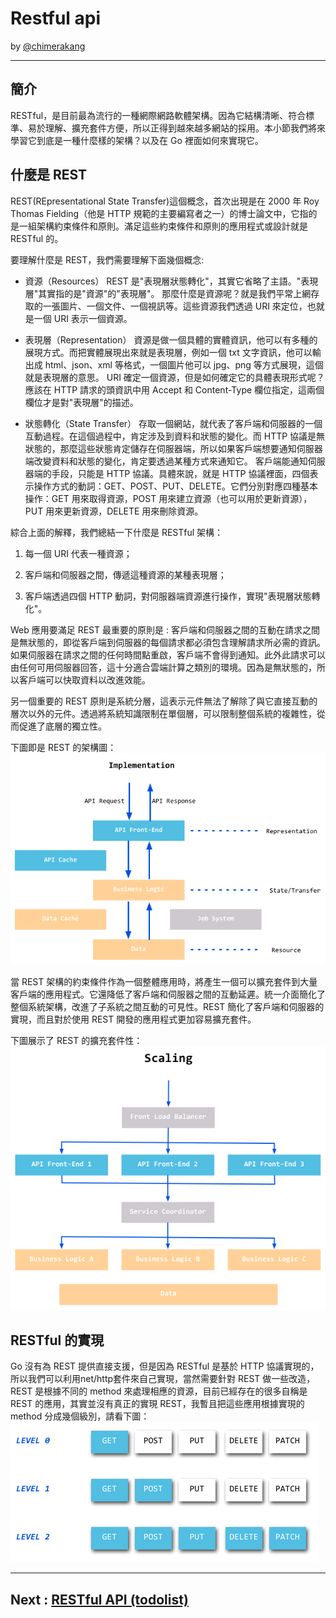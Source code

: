# Restful api 
by [@chimerakang](https://github.com/chimerakang)

---
## 簡介

RESTful，是目前最為流行的一種網際網路軟體架構。因為它結構清晰、符合標準、易於理解、擴充套件方便，所以正得到越來越多網站的採用。本小節我們將來學習它到底是一種什麼樣的架構？以及在 Go 裡面如何來實現它。

## 什麼是 REST
REST(REpresentational State Transfer)這個概念，首次出現是在 2000 年 Roy Thomas Fielding（他是 HTTP 規範的主要編寫者之一）的博士論文中，它指的是一組架構約束條件和原則。滿足這些約束條件和原則的應用程式或設計就是 RESTful 的。

要理解什麼是 REST，我們需要理解下面幾個概念:

* 資源（Resources） REST 是"表現層狀態轉化"，其實它省略了主語。"表現層"其實指的是"資源"的"表現層"。
那麼什麼是資源呢？就是我們平常上網存取的一張圖片、一個文件、一個視訊等。這些資源我們透過 URI 來定位，也就是一個 URI 表示一個資源。

* 表現層（Representation）
資源是做一個具體的實體資訊，他可以有多種的展現方式。而把實體展現出來就是表現層，例如一個 txt 文字資訊，他可以輸出成 html、json、xml 等格式，一個圖片他可以 jpg、png 等方式展現，這個就是表現層的意思。
URI 確定一個資源，但是如何確定它的具體表現形式呢？應該在 HTTP 請求的頭資訊中用 Accept 和 Content-Type 欄位指定，這兩個欄位才是對"表現層"的描述。

* 狀態轉化（State Transfer）
存取一個網站，就代表了客戶端和伺服器的一個互動過程。在這個過程中，肯定涉及到資料和狀態的變化。而 HTTP 協議是無狀態的，那麼這些狀態肯定儲存在伺服器端，所以如果客戶端想要通知伺服器端改變資料和狀態的變化，肯定要透過某種方式來通知它。
客戶端能通知伺服器端的手段，只能是 HTTP 協議。具體來說，就是 HTTP 協議裡面，四個表示操作方式的動詞：GET、POST、PUT、DELETE。它們分別對應四種基本操作：GET 用來取得資源，POST 用來建立資源（也可以用於更新資源），PUT 用來更新資源，DELETE 用來刪除資源。

綜合上面的解釋，我們總結一下什麼是 RESTful 架構：

1. 每一個 URI 代表一種資源；

2. 客戶端和伺服器之間，傳遞這種資源的某種表現層；

3. 客戶端透過四個 HTTP 動詞，對伺服器端資源進行操作，實現"表現層狀態轉化"。

Web 應用要滿足 REST 最重要的原則是 : 客戶端和伺服器之間的互動在請求之間是無狀態的，即從客戶端到伺服器的每個請求都必須包含理解請求所必需的資訊。如果伺服器在請求之間的任何時間點重啟，客戶端不會得到通知。此外此請求可以由任何可用伺服器回答，這十分適合雲端計算之類別的環境。因為是無狀態的，所以客戶端可以快取資料以改進效能。

另一個重要的 REST 原則是系統分層，這表示元件無法了解除了與它直接互動的層次以外的元件。透過將系統知識限制在單個層，可以限制整個系統的複雜性，從而促進了底層的獨立性。

下圖即是 REST 的架構圖：
![](./images/restful-1.png)

當 REST 架構的約束條件作為一個整體應用時，將產生一個可以擴充套件到大量客戶端的應用程式。它還降低了客戶端和伺服器之間的互動延遲。統一介面簡化了整個系統架構，改進了子系統之間互動的可見性。REST 簡化了客戶端和伺服器的實現，而且對於使用 REST 開發的應用程式更加容易擴充套件。

下圖展示了 REST 的擴充套件性：
![](./images/restful-2.png)

## RESTful 的實現
Go 沒有為 REST 提供直接支援，但是因為 RESTful 是基於 HTTP 協議實現的，所以我們可以利用net/http套件來自己實現，當然需要針對 REST 做一些改造，REST 是根據不同的 method 來處理相應的資源，目前已經存在的很多自稱是 REST 的應用，其實並沒有真正的實現 REST，我暫且把這些應用根據實現的 method 分成幾個級別，請看下圖：
![](./images/restful-3.png)

---
## Next : [RESTful API (todolist)](./restful-2.md)


